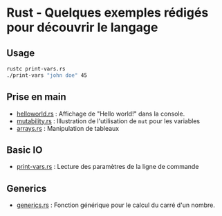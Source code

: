 # Rust - Quelques exemples rédigés pour découvrir le langage

## Usage

```bash
rustc print-vars.rs
./print-vars "john doe" 45
```

## Prise en main

* [helloworld.rs](helloworld.rs) : Affichage de "Hello world!" dans la console.
* [mutability.rs](mutability.rs) : Illustration de l'utilisation de `mut` pour les variables
* [arrays.rs](arrays.rs) : Manipulation de tableaux

## Basic IO

* [print-vars.rs](print-vars.rs) : Lecture des paramètres de la ligne de commande

## Generics

* [generics.rs](generics.rs) : Fonction générique pour le calcul du carré d'un nombre.



